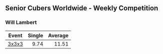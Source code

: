 ## Senior Cubers Worldwide - Weekly Competition
### Will Lambert

| Event | Single | Average |
| -- | --: | --: |
| [3x3x3](will_lambert/333.md) | 9.74 | 11.51 |

<!-- Global site tag (gtag.js) - Google Analytics -->
<script async src="https://www.googletagmanager.com/gtag/js?id=UA-86348435-3"></script>
<script>window.dataLayer = window.dataLayer || []; function gtag() {dataLayer.push(arguments);} gtag('js', new Date()); gtag('config', 'UA-86348435-3');</script>
